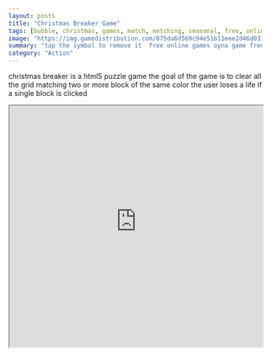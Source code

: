 ```yaml
---
layout: posts
title: "Christmas Breaker Game"
tags: [bubble, christmas, games, match, matching, seasonal, free, online, games, oyna, game, free, games, play, play, games]
image: "https://img.gamedistribution.com/875da6d569c94e51b11eee2d46d031fa.jpg"
summary: "tap the symbol to remove it  free online games oyna game free games play play games"
category: "Action"
---
```


christmas breaker is a html5 puzzle game the goal of the game is to clear all the grid matching two or more block of the same color the user loses a life if a single block is clicked

<iframe width="100%" height="480px;" src="https://html5.gamedistribution.com/875da6d569c94e51b11eee2d46d031fa/"></iframe>